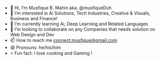 - 👋 Hi, I’m Musfique B. Mahin aka. @musfiqueDuh 
- 👀 I’m interested in Ai Solutions, Tech Industries, Creative & Visuals, Business and Finance! 
- 🌱 I’m currently learning Ai, Deep Learning and Related Languages
- 💞️ I’m looking to collaborate on any Companies that needs solution on Web Design and Dev
- 📫 How to reach me connect.musfique@gmail.com
- 😄 Pronouns: he/his/him
- ⚡ Fun fact: I love cooking and Gaming !

<!---
musfiqueDuh/musfiqueDuh is a ✨ special ✨ repository because its `README.md` (this file) appears on your GitHub profile.
You can click the Preview link to take a look at your changes.
--->
